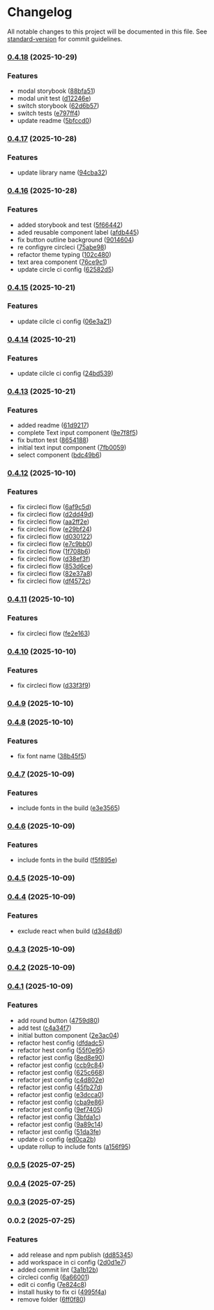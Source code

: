# Changelog

All notable changes to this project will be documented in this file. See [standard-version](https://github.com/conventional-changelog/standard-version) for commit guidelines.

### [0.4.18](https://github.com/Pixelartui/pixelartui-react/compare/v0.4.17...v0.4.18) (2025-10-29)


### Features

* modal storybook ([88bfa51](https://github.com/Pixelartui/pixelartui-react/commit/88bfa519320a6f17ac070fdf349f131f10f3b86e))
* modal unit test ([d12246e](https://github.com/Pixelartui/pixelartui-react/commit/d12246e96862716a5a90e1aacf66175334c31cee))
* switch storybook ([62d6b57](https://github.com/Pixelartui/pixelartui-react/commit/62d6b5772f4a713b1fb40e0fa4a7675daa6f7a13))
* switch tests ([e797ff4](https://github.com/Pixelartui/pixelartui-react/commit/e797ff41f01a7a83a3831eccec9c8e8bd86b637e))
* update readme ([5bfccd0](https://github.com/Pixelartui/pixelartui-react/commit/5bfccd0f97ce9a65c173bac1a6ce1b51b5f7e05e))

### [0.4.17](https://github.com/Pixelartui/pixelartui-react/compare/v0.4.16...v0.4.17) (2025-10-28)


### Features

* update library name ([94cba32](https://github.com/Pixelartui/pixelartui-react/commit/94cba321e48cda5ebf97f8d174b7885da0b67407))

### [0.4.16](https://github.com/muyaszed/pixelartui/compare/v0.4.15...v0.4.16) (2025-10-28)


### Features

* added storybook and test ([5f66442](https://github.com/muyaszed/pixelartui/commit/5f66442d0c134649e349875c0afbb75f44332774))
* aded reusable component label ([afdb445](https://github.com/muyaszed/pixelartui/commit/afdb4455e9ec33240d00dd158f0ff16db31f7c22))
* fix button outline background ([9014604](https://github.com/muyaszed/pixelartui/commit/90146043c84034638dd72b6095a6056cf3f5c5b6))
* re configyre circleci ([75abe98](https://github.com/muyaszed/pixelartui/commit/75abe986c5b910a4350c6ab4ec8c24ae52a04579))
* refactor theme typing ([102c480](https://github.com/muyaszed/pixelartui/commit/102c480975457977e6f251a1d76b6fae934de672))
* text area component ([76ce9c1](https://github.com/muyaszed/pixelartui/commit/76ce9c1b29c07333d98e6ac6a5de94d02c926aa2))
* update circle ci config ([62582d5](https://github.com/muyaszed/pixelartui/commit/62582d56f3ba63a93aea26676f27fedbd1c30708))

### [0.4.15](https://github.com/muyaszed/pixelartui/compare/v0.4.14...v0.4.15) (2025-10-21)


### Features

* update cilcle ci config ([06e3a21](https://github.com/muyaszed/pixelartui/commit/06e3a21e16b7502b19d7e6782b1a83f964f0245a))

### [0.4.14](https://github.com/muyaszed/pixelartui/compare/v0.4.13...v0.4.14) (2025-10-21)


### Features

* update cilcle ci config ([24bd539](https://github.com/muyaszed/pixelartui/commit/24bd539f8a6d12dbeb9f235814193c57985bbf95))

### [0.4.13](https://github.com/muyaszed/pixelartui/compare/v0.4.12...v0.4.13) (2025-10-21)


### Features

* added readme ([61d9217](https://github.com/muyaszed/pixelartui/commit/61d921730b97c16d5b144aebae004fa11d234f44))
* complete Text input component ([9e7f8f5](https://github.com/muyaszed/pixelartui/commit/9e7f8f525c6cf1fc3df9bd42e4c4877490e280ec))
* fix button test ([8654188](https://github.com/muyaszed/pixelartui/commit/86541889367250af756a7ca7a443468abd0f3914))
* initial text input component ([7fb0059](https://github.com/muyaszed/pixelartui/commit/7fb0059235e219ef786a49e22b90bc4565e84bf6))
* select component ([bdc49b6](https://github.com/muyaszed/pixelartui/commit/bdc49b69768837122e2457577a800a87eb54939c))

### [0.4.12](https://github.com/muyaszed/pixelartui/compare/v0.4.11...v0.4.12) (2025-10-10)


### Features

* fix circleci flow ([6af9c5d](https://github.com/muyaszed/pixelartui/commit/6af9c5ddc375d917902d59a0a3791d1b07ceea5c))
* fix circleci flow ([d2dd49d](https://github.com/muyaszed/pixelartui/commit/d2dd49d96948d6cddcde0480c374a7e52bc3b891))
* fix circleci flow ([aa2ff2e](https://github.com/muyaszed/pixelartui/commit/aa2ff2e93bc2511a6ce02a7198c42b322e29d299))
* fix circleci flow ([e29bf24](https://github.com/muyaszed/pixelartui/commit/e29bf24d1ec42332eeb4635b8c3a606e9707b30a))
* fix circleci flow ([d030122](https://github.com/muyaszed/pixelartui/commit/d030122aab9a75b76c25fed9bf04e0df0a518293))
* fix circleci flow ([e7c9bb0](https://github.com/muyaszed/pixelartui/commit/e7c9bb092ab2d98a83df8f5c5cc1cf11d9566b32))
* fix circleci flow ([1f708b6](https://github.com/muyaszed/pixelartui/commit/1f708b6dd7c772cde78674efdf8f491142ddaa20))
* fix circleci flow ([d38ef3f](https://github.com/muyaszed/pixelartui/commit/d38ef3f48a6f2d738a17675393d1c2c3541b78a5))
* fix circleci flow ([853d6ce](https://github.com/muyaszed/pixelartui/commit/853d6ce2ba50d2ef4fe606ecf510efeb576ea07e))
* fix circleci flow ([82e37a8](https://github.com/muyaszed/pixelartui/commit/82e37a81aea005efc64bfeb405800d0955249d3c))
* fix circleci flow ([df4572c](https://github.com/muyaszed/pixelartui/commit/df4572c19f9e3a914e1ebc03a1d61d63aa56800c))

### [0.4.11](https://github.com/muyaszed/pixelartui/compare/v0.4.10...v0.4.11) (2025-10-10)


### Features

* fix circleci flow ([fe2e163](https://github.com/muyaszed/pixelartui/commit/fe2e163b5b4e5162ebeb9a7f585c0a70c4cb4f40))

### [0.4.10](https://github.com/muyaszed/pixelartui/compare/v0.4.9...v0.4.10) (2025-10-10)


### Features

* fix circleci flow ([d33f3f9](https://github.com/muyaszed/pixelartui/commit/d33f3f963121e0a1fce72c0c3dd6e7c6383be9a5))

### [0.4.9](https://github.com/muyaszed/pixelartui/compare/v0.4.8...v0.4.9) (2025-10-10)

### [0.4.8](https://github.com/muyaszed/pixelartui/compare/v0.4.7...v0.4.8) (2025-10-10)


### Features

* fix font name ([38b45f5](https://github.com/muyaszed/pixelartui/commit/38b45f59508358eadbfc06570e06cdc1af35aa4c))

### [0.4.7](https://github.com/muyaszed/pixelartui/compare/v0.4.6...v0.4.7) (2025-10-09)


### Features

* include fonts in the build ([e3e3565](https://github.com/muyaszed/pixelartui/commit/e3e35650d6552f2164d9b98f190e1e11231157c3))

### [0.4.6](https://github.com/muyaszed/pixelartui/compare/v0.4.5...v0.4.6) (2025-10-09)


### Features

* include fonts in the build ([f5f895e](https://github.com/muyaszed/pixelartui/commit/f5f895e958ec4b74c05f833fa4172e951745fb3d))

### [0.4.5](https://github.com/muyaszed/pixelartui/compare/v0.4.4...v0.4.5) (2025-10-09)

### [0.4.4](https://github.com/muyaszed/pixelartui/compare/v0.4.3...v0.4.4) (2025-10-09)


### Features

* exclude react when build ([d3d48d6](https://github.com/muyaszed/pixelartui/commit/d3d48d6e08763768287712d7dc79dfc05f41dee2))

### [0.4.3](https://github.com/muyaszed/pixelartui/compare/v0.4.2...v0.4.3) (2025-10-09)

### [0.4.2](https://github.com/muyaszed/pixelartui/compare/v0.4.1...v0.4.2) (2025-10-09)

### [0.4.1](https://github.com/muyaszed/pixelartui/compare/v0.4.0...v0.4.1) (2025-10-09)


### Features

* add round button ([4759d80](https://github.com/muyaszed/pixelartui/commit/4759d809de63feef62f5e44649c681a6abb73c85))
* add test ([c4a34f7](https://github.com/muyaszed/pixelartui/commit/c4a34f7addbafa03ac29d64d57753f779507584f))
* initial button component ([2e3ac04](https://github.com/muyaszed/pixelartui/commit/2e3ac047eee0fc9cdb9ffd279520d39e74b43cd6))
* refactor hest config ([dfdadc5](https://github.com/muyaszed/pixelartui/commit/dfdadc573c80688a89e3324f7db08bc20f968af3))
* refactor hest config ([55f0e95](https://github.com/muyaszed/pixelartui/commit/55f0e950148348289ad2e3eb98e72a7ec1d9112b))
* refactor jest config ([8ed8e90](https://github.com/muyaszed/pixelartui/commit/8ed8e9030ca8407b6abb22e60d80a27efde333a1))
* refactor jest config ([ccb9c84](https://github.com/muyaszed/pixelartui/commit/ccb9c84cb775bbfe9b1364948b4445907a56dddd))
* refactor jest config ([625c668](https://github.com/muyaszed/pixelartui/commit/625c668c81c2536563554566137db90e972f1ce9))
* refactor jest config ([c4d802e](https://github.com/muyaszed/pixelartui/commit/c4d802e522aaf115b74c10878a199adae4002660))
* refactor jest config ([45fb27d](https://github.com/muyaszed/pixelartui/commit/45fb27d87422ee1e9f53d155352c0fabe8b1da06))
* refactor jest config ([e3dcca0](https://github.com/muyaszed/pixelartui/commit/e3dcca06a6cc82ae41e9a0de25c30ba5b208a06e))
* refactor jest config ([cba9e86](https://github.com/muyaszed/pixelartui/commit/cba9e86e467cf1fcda8d019dac8ea0b7deb08780))
* refactor jest config ([9ef7405](https://github.com/muyaszed/pixelartui/commit/9ef74050cd6671de73e9f117d1cd8c420ec37214))
* refactor jest config ([3bfda1c](https://github.com/muyaszed/pixelartui/commit/3bfda1c7c8c7a71f3481ed8c5bacf821233a89d6))
* refactor jest config ([9a89c14](https://github.com/muyaszed/pixelartui/commit/9a89c14d52de4db9805d005c10d27cff36bd58f7))
* refactor jest config ([51da3fe](https://github.com/muyaszed/pixelartui/commit/51da3fe3dbac22818adfac384d173c0ba181cf75))
* update ci config ([ed0ca2b](https://github.com/muyaszed/pixelartui/commit/ed0ca2b4bf461996cbaf779d1cf756082c657366))
* update rollup to include fonts ([a156f95](https://github.com/muyaszed/pixelartui/commit/a156f9594a4da4f0def119d70bb3ba73afbe0df2))

### [0.0.5](https://github.com/muyaszed/pixelartui/compare/v0.0.4...v0.0.5) (2025-07-25)

### [0.0.4](https://github.com/muyaszed/pixelartui/compare/v0.0.3...v0.0.4) (2025-07-25)

### [0.0.3](https://github.com/muyaszed/pixelartui/compare/v0.0.2...v0.0.3) (2025-07-25)

### 0.0.2 (2025-07-25)


### Features

* add release and npm publish ([dd85345](https://github.com/muyaszed/pixelartui/commit/dd853456d380d1020627814227741d855a688bdd))
* add workspace in ci config ([2d0d1e7](https://github.com/muyaszed/pixelartui/commit/2d0d1e71b5352d28f0839d70d9511ea036d9da47))
* added commit lint ([3a1b12b](https://github.com/muyaszed/pixelartui/commit/3a1b12bd855c1e6de8c449932b55a3038f2a05b6))
* circleci config ([6a66001](https://github.com/muyaszed/pixelartui/commit/6a66001d14b58d313a2ddbcc3d2e172caf2a18c8))
* edit ci config ([7e824c8](https://github.com/muyaszed/pixelartui/commit/7e824c8376c5b64ff9afbe34df8d5fb68c01591b))
* install husky to fix ci ([4995f4a](https://github.com/muyaszed/pixelartui/commit/4995f4a6b8284f32ebb7d7f89501b058eaebe5d6))
* remove folder ([6ff0f80](https://github.com/muyaszed/pixelartui/commit/6ff0f805774518ee04abe4c4a43461c792fd8df6))
